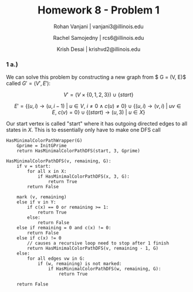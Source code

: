 <h1 style="text-align: center;">Homework 8 - Problem 1</h1>
<p style="text-align: center;">Rohan Vanjani | vanjani3@illinois.edu</p>
<p style="text-align: center;">Rachel Samojedny | rcs6@illinois.edu</p>
<p style="text-align: center;"> Krish Desai | krishvd2@illinois.edu</p>

### 1 a.)

We can solve this problem by constructing a new graph from $ G = (V, E)$ called $G' = (V', E')$:

$$ V' = (V \times \{0, 1, 2 ,3 \}) \ \cup \ \{start\}$$

$$
E' = \{(u,i) \rightarrow (u, i - 1) \ | \ u \in V, \ i \neq 0 \ \land \ c(u) \neq 0\} \ \cup \ \{(u,i) \rightarrow (v, i) \ |\ uv \in E, \ c(v) = 0\} \cup \{(start) \rightarrow (u, 3) \ |\ u \in X \}
$$

Our start vertex is called "start" where it has outgoing directed edges to all states in $X$. This is to essentially only have to make one DFS call

```
HasMinimalColorPathWrapper(G)
    Gprime = InitGPrime
    return HasMinimalColorPathDFS(start, 3, Gprime)
```

```
HasMinimalColorPathDFS(v, remaining, G):
    if v = start:
        for all x in X:
            if HasMinimalColorPathDFS(x, 3, G):
                return True
        return False

    mark (v, remaining)
    else if v in Y:
        if c(x) == 0 or remaining >= 1:
            return True
        else:
            return False
    else if remaining = 0 and c(x) != 0:
        return False
    else if c(x) != 0
        // causes a recursive loop need to stop after 1 finish
        return HasMinimalColorPathDFS(v, remaining - 1, G)
    else:
        for all edges vw in G:
            if (w, remaining) is not marked:
                if HasMinimalColorPathDFS(w, remaining, G):
                    return True

    return False

```
